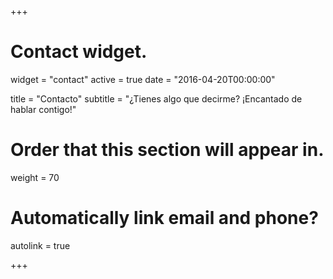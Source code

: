 +++
# Contact widget.
widget = "contact"
active = true
date = "2016-04-20T00:00:00"

title = "Contacto"
subtitle = "¿Tienes algo que decirme? ¡Encantado de hablar contigo!"

# Order that this section will appear in.
weight = 70

# Automatically link email and phone?
autolink = true

+++
<!-- Si quieres ponerte en contacto conmigo puedes rellenar el siguiente formulario o bien usar las redes sociales que aparecen más a bajo:


<form name="contact" netlify-honeypot="bot-field" action="thank-you" netlify>
  <p class="hidden">
    <label>Don’t fill this out if you're human: <input name="bot-field"></label>
  </p>
  <p>
    <label>Nombre:  <input type="text" name="name"></label>
  </p>
  <p>
    <label>E-mail:  <input type="email" name="email"></label>
  </p>
  <p>
    <label>Mensaje: <textarea name="message"></textarea></label>
  </p>
  <div netlify-recaptcha></div>
  <p>
    <button type="submit">Enviar</button>
  </p>
</form> -->
